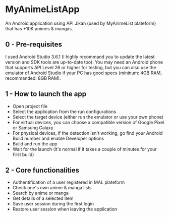 # MyAnimeListApp

An Android application using API Jikan (used by MyAnimeList plateform) that has +10K animes & mangas.

## 0 - Pre-requisites

I used Android Studio 3.6.1 (I highly recommand you to update the latest version and SDK tools are up-to-date too). 
You may need an Android phone that supports API Level 26 or higher for testing, but you can also use the emulator of Android Studio 
if your PC has good specs (mininum: 4GB RAM, recommanded: 8GB RAM).

## 1 - How to launch the app

- Open project file
- Select the application from the run configurations
- Select the target device (either run the emulator or use your own phone)
- For virtual devices, you can choose a compatible version of Google Pixel or Samsung Galaxy
- For physical devices, if the detection isn't working, go find your Android Build number and enable Developer options 
- Build and run the app
- Wait for the launch (it's normal if it takes a couple of minutes for your first build)

## 2 - Core functionalities

- Authentification of a user registered in MAL plateform
- Check one's own anime & manga lists
- Search by anime or manga
- Get details of a selected item
- Save user session during the first login
- Restore user session when leaving the application
